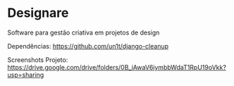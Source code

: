 # Designare
Software para gestão criativa em projetos de design

Dependências:
https://github.com/un1t/django-cleanup

Screenshots Projeto:
https://drive.google.com/drive/folders/0B_iAwaV6iymbbWdaT1RpU19oVkk?usp=sharing

